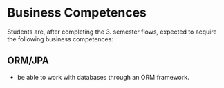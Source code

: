 # Business Competences
Students are, after completing the 3. semester flows, expected to acquire the following business competences:

## ORM/JPA 
- be able to work with databases through an ORM framework.